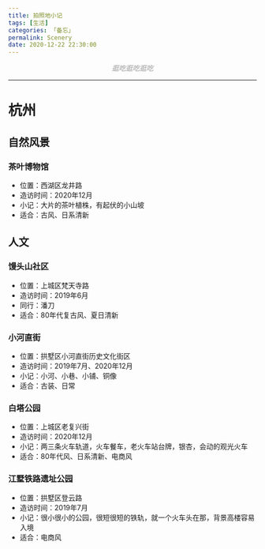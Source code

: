 ```yaml
---
title: 拍照地小记
tags: [生活]
categories: 「备忘」
permalink: Scenery
date: 2020-12-22 22:30:00
---
```

<center> <font color="#bababa">

***逛吃逛吃逛吃***

</font> </center>
<!--more-->

---

# 杭州

## 自然风景

### 茶叶博物馆

- 位置：西湖区龙井路
- 造访时间：2020年12月
- 小记：大片的茶叶植株，有起伏的小山坡
- 适合：古风、日系清新

## 人文

### 馒头山社区

- 位置：上城区梵天寺路
- 造访时间：2019年6月
- 同行：潘刀
- 适合：80年代复古风、夏日清新

### 小河直街

- 位置：拱墅区小河直街历史文化街区
- 造访时间：2019年7月、2020年12月
- 小记：小河、小巷、小铺、铜像
- 适合：古装、日常

### 白塔公园

- 位置：上城区老复兴街
- 造访时间：2020年12月
- 小记：两三条火车轨道，火车餐车，老火车站台牌，银杏，会动的观光火车
- 适合：80年代风、日系清新、电商风

### 江墅铁路遗址公园

- 位置：拱墅区登云路
- 造访时间：2019年7月
- 小记：很小很小的公园，很短很短的铁轨，就一个火车头在那，背景高楼容易入境
- 适合：电商风

